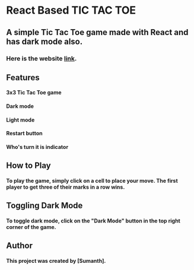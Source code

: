 # React Based TIC TAC TOE

## A simple Tic Tac Toe game made with React and has dark mode also.


### Here is the website [link](https://sumanth-tictactoe.netlify.app/).

## Features
#### 3x3 Tic Tac Toe game
#### Dark mode
#### Light mode
#### Restart button
#### Who's turn it is indicator

## How to Play
#### To play the game, simply click on a cell to place your move. The first player to get three of their marks in a row wins.

## Toggling Dark Mode
#### To toggle dark mode, click on the "Dark Mode" button in the top right corner of the game.

## Author
#### This project was created by [Sumanth].

